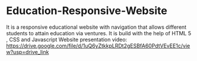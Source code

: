 # Education-Responsive-Website
It is a responsive educational website with navigation that allows different students to attain education via ventures.
It is build with the help of HTML 5 , CSS and Javascript
Website presentation video:
https://drive.google.com/file/d/1uQ6yZtkkpLRDt2gESBfA60PdtVEvEE1c/view?usp=drive_link

